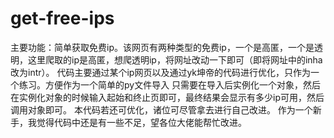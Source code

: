 # get-free-ips
主要功能：简单获取免费ip。该网页有两种类型的免费ip，一个是高匿，一个是透明，这里爬取的ip是高匿，想爬透明ip，将网址改动一下即可（即将网址中的inha改为intr）。
代码主要通过某个ip网页以及通过yk坤帝的代码进行优化，只作为一个练习。方便作为一个简单的py文件导入
只需要在导入后实例化一个对象，然后在实例化对象的时候输入起始和终止页即可，最终结果会显示有多少ip可用，然后调用对象即可。
本代码若还可优化，诸位可尽管拿去进行自己改进。
作为一个新手，我觉得代码中还是有一些不足，望各位大佬能帮忙改进。
